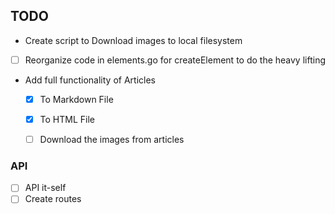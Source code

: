

## TODO

- Create script to Download images to local filesystem

- [ ] Reorganize code in elements.go for createElement to do the heavy lifting

- Add full functionality of Articles
  - [x] To Markdown File
  - [x] To HTML File
  - [ ] Download the images from articles


### API
  - [ ] API it-self 
  - [ ] Create routes